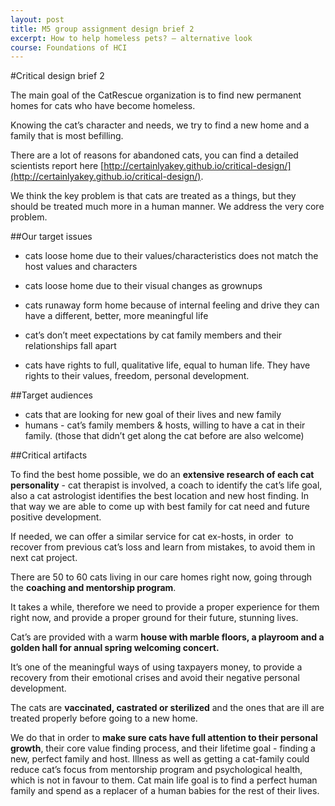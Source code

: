 ```yaml
---
layout: post
title: M5 group assignment design brief 2
excerpt: How to help homeless pets? — alternative look
course: Foundations of HCI
---
```


#Critical design brief 2

The main goal of the CatRescue organization is to find new permanent homes for cats who have become homeless.

Knowing the cat’s character and needs, we try to find a new home and a family that is most befilling. 

There are a lot of reasons for abandoned cats, you can find a detailed scientists report here [http://certainlyakey.github.io/critical-design/](http://certainlyakey.github.io/critical-design/).

We think the key problem is that cats are treated as a things, but they should be treated much more in a human manner. We address the very core problem.

##Our target issues

- cats loose home due to their values/characteristics does not match the host values and characters

- cats loose home due to their visual changes as grownups

- cats runaway form home because of internal feeling and drive they can have a different, better, more meaningful life

- cat’s don’t meet expectations by cat family members and their relationships fall apart

- cats have rights to full, qualitative life, equal to human life. They have rights to their values, freedom, personal development.

##Target audiences

- cats that are looking for new goal of their lives and new family
- humans - cat’s family members & hosts, willing to have a cat in their family. (those that didn’t get along the cat before are also welcome)

##Critical artifacts

To find the best home possible, we do an **extensive research of each cat personality** - cat therapist is involved, a coach to identify the cat’s life goal, also a cat astrologist identifies the best location and new host finding. In that way we are able to come up with best family for cat need and future positive development.

If needed, we can offer a similar service for cat ex-hosts, in order  to recover from previous cat’s loss and learn from mistakes, to avoid them in next cat project.

There are 50 to 60 cats living in our care homes right now, going through the **coaching and mentorship program**.

It takes a while, therefore we need to provide a proper experience for them right now, and provide a proper ground for their future, stunning lives. 

Cat’s are provided with a warm **house with marble floors, a playroom and a golden hall for annual spring welcoming concert.** 

It’s one of the meaningful ways of using taxpayers money, to provide a recovery from their emotional crises and avoid their negative personal development.

The cats are **vaccinated, castrated or sterilized** and the ones that are ill are treated properly before going to a new home.

We do that in order to **make sure cats have full attention to their personal growth**, their core value finding process, and their lifetime goal - finding a new, perfect family and host. Illness as well as getting a cat-family could reduce cat’s focus from mentorship program and psychological health, which is not in favour to them. Cat main life goal is to find a perfect human family and spend as a replacer of a human babies for the rest of their lives.